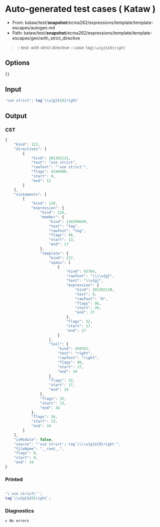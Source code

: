 # Auto-generated test cases ( Kataw )
- From: kataw/test/__snapshot__/ecma262/expressions/template/template-escapes/autogen.md
- Path: kataw/test/__snapshot__/ecma262/expressions/template/template-escapes/gen/with_strict_directive
> :: test: with strict directive
> :: case: tag`\\u{g}${0}right`
## Options

`````js
{}
`````
## Input

`````js
'use strict'; tag`\\u{g}${0}right`
`````
## Output

### CST

```javascript
{
    "kind": 122,
    "directives": [
        {
            "kind": 201392131,
            "text": "use strict",
            "rawText": "'use strict'",
            "flags": 4194400,
            "start": 0,
            "end": 12
        }
    ],
    "statements": [
        {
            "kind": 120,
            "expression": {
                "kind": 226,
                "member": {
                    "kind": 134299649,
                    "text": "tag",
                    "rawText": "tag",
                    "flags": 96,
                    "start": 13,
                    "end": 17
                },
                "template": {
                    "kind": 227,
                    "spans": [
                        {
                            "kind": 65764,
                            "rawText": "\\\\u{g}",
                            "text": "\\u{g}",
                            "expression": {
                                "kind": 201392130,
                                "text": 0,
                                "rawText": "0",
                                "flags": 96,
                                "start": 26,
                                "end": 27
                            },
                            "flags": 32,
                            "start": 17,
                            "end": 27
                        }
                    ],
                    "tail": {
                        "kind": 458761,
                        "text": "right",
                        "rawText": "right",
                        "flags": 96,
                        "start": 27,
                        "end": 34
                    },
                    "flags": 32,
                    "start": 17,
                    "end": 34
                },
                "flags": 32,
                "start": 13,
                "end": 34
            },
            "flags": 16,
            "start": 13,
            "end": 34
        }
    ],
    "isModule": false,
    "source": "'use strict'; tag`\\\\u{g}${0}right`",
    "fileName": "__root__",
    "flags": 0,
    "start": 0,
    "end": 34
}
```

### Printed

```javascript

'\'use strict\'';
tag`\\u{g}${0}right`;
```

### Diagnostics

```javascript
✔ No errors
```


